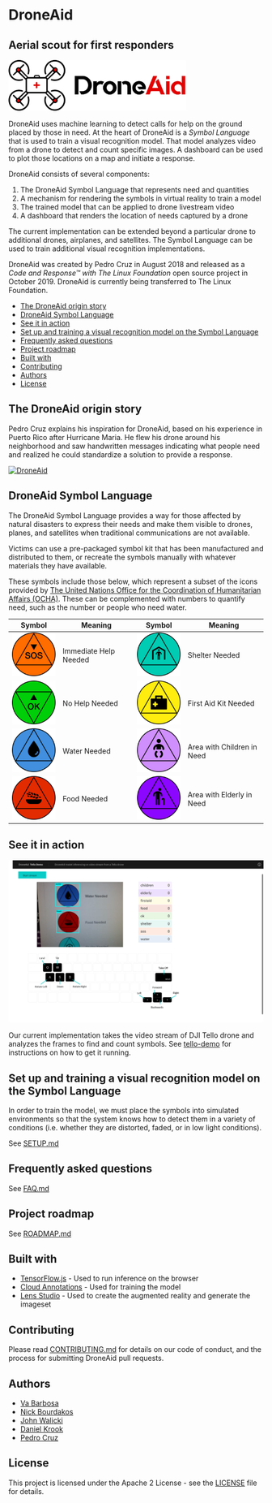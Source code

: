 # DroneAid

## Aerial scout for first responders

<img src="img/droneaid-logo.png" height="100" alt="DroneAid logo"> 

DroneAid uses machine learning to detect calls for help on the ground placed by those in need. At the heart of DroneAid is a *Symbol Language* that is used to train a visual recognition model. That model analyzes video from a drone to detect and count specific images. A dashboard can be used to plot those locations on a map and initiate a response.

DroneAid consists of several components:
1. The DroneAid Symbol Language that represents need and quantities
2. A mechanism for rendering the symbols in virtual reality to train a model
3. The trained model that can be applied to drone livestream video
4. A dashboard that renders the location of needs captured by a drone

The current implementation can be extended beyond a particular drone to additional drones, airplanes, and satellites. The Symbol Language can be used to train additional visual recognition implementations.

DroneAid was created by Pedro Cruz in August 2018 and released as a *Code and Response™ with The Linux Foundation* open source project in October 2019. DroneAid is currently being transferred to The Linux Foundation.

* [The DroneAid origin story](#the-droneaid-origin-story)
* [DroneAid Symbol Language](#droneaid-symbol-language)
* [See it in action](#see-it-in-action)
* [Set up and training a visual recognition model on the Symbol Language](#set-up-and-training-a-visual-recognition-model-on-the-symbol-language)
* [Frequently asked questions](#frequently-asked-questions)
* [Project roadmap](#project-roadmap)
* [Built with](#built-with)
* [Contributing](#contributing)
* [Authors](#authors)
* [License](#license)

## The DroneAid origin story
Pedro Cruz explains his inspiration for DroneAid, based on his experience in Puerto Rico after Hurricane Maria. He flew his drone around his neighborhood and saw handwritten messages indicating what people need and realized he could standardize a solution to provide a response.

[![DroneAid](https://img.youtube.com/vi/9fRcis-5Zuc/0.jpg)](https://www.youtube.com/watch?v=9fRcis-5Zuc)

## DroneAid Symbol Language

The DroneAid Symbol Language provides a way for those affected by natural disasters to express their needs and make them visible to drones, planes, and satellites when traditional communications are not available. 

Victims can use a pre-packaged symbol kit that has been manufactured and distributed to them, or recreate the symbols manually with whatever materials they have available.

These symbols include those below, which represent a subset of the icons provided by [The United Nations Office for the Coordination of Humanitarian Affairs (OCHA)](https://www.unocha.org/story/ocha-launches-500-free-humanitarian-symbols). These can be complemented with numbers to quantify need, such as the number or people who need water.

| Symbol | Meaning | Symbol | Meaning |
|--------|--------- |--------|---------|
| <img src="img/icons/icon-sos.png" width="100" alt="SOS"> | Immediate Help Needed | <img src="img/icons/icon-shelter.png" width="100" alt="Shelter"> | Shelter Needed |
| <img src="img/icons/icon-ok.png" width="100" alt="OK"> | No Help Needed | <img src="img/icons/icon-firstaid.png" width="100" alt="FirstAid">| First Aid Kit Needed |
| <img src="img/icons/icon-water.png" width="100" alt="Water"> | Water Needed | <img src="img/icons/icon-children.png" width="100" alt="Children">| Area with Children in Need |
| <img src="img/icons/icon-food.png" width="100" alt="Food"> | Food Needed | <img src="img/icons/icon-elderly.png" width="100" alt="Elderly"> | Area with Elderly in Need |


## See it in action

![Dashboard Screenshot](img/DashboardScreenshot.png)

Our current implementation takes the video stream of DJI Tello drone and analyzes the frames to find and count symbols. See [tello-demo](tello-demo) for instructions on how to get it running.

## Set up and training a visual recognition model on the Symbol Language

In order to train the model, we must place the symbols into simulated environments so that the system knows how to detect them in a variety of conditions (i.e. whether they are distorted, faded, or in low light conditions).

See [SETUP.md](SETUP.md)

## Frequently asked questions

See [FAQ.md](FAQ.md)

## Project roadmap

See [ROADMAP.md](ROADMAP.md)

## Built with

* [TensorFlow.js](https://www.tensorflow.org/js) - Used to run inference on the browser
* [Cloud Annotations](https://github.com/cloud-annotations/training) - Used for training the model
* [Lens Studio](https://lensstudio.snapchat.com/) - Used to create the augmented reality and generate the imageset

## Contributing

Please read [CONTRIBUTING.md](CONTRIBUTING.md) for details on our code of conduct, and the process for submitting DroneAid pull requests.

## Authors

* [Va Barbosa](https://github.com/vabarbosa)
* [Nick Bourdakos](https://github.com/bourdakos1)
* [John Walicki](https://github.com/johnwalicki)
* [Daniel Krook](https://github.com/krook)
* [Pedro Cruz](https://github.com/pedrocruzio)

## License

This project is licensed under the Apache 2 License - see the [LICENSE](LICENSE) file for details.

